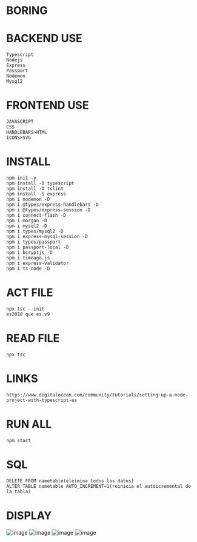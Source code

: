 # BORING



# BACKEND USE
    Typescript
    Nodejs
    Express
    Passport
    Nodemon
    Mysql2


# FRONTEND USE
    JAVASCRIPT
    CSS
    HANDLEBARS>HTML
    ICONS>SVG


# INSTALL
    npm init -y
    npm install -D typescript
    npm install -D tslint
    npm install -S express
    npm i nodemon -D
    npm i @types/express-handlebars -D 
    npm i @types/express-session -D
    npm i connect-flash -D
    npm i morgan -D 
    npm i mysql2 -D
    npm i types/mysql2 -D
    npm i express-mysql-session -D
    npm i types/passport
    npm i passport-local -D
    npm i bcryptjs -D
    npm i timeago.js 
    npm i express-validator
    npm i ts-node -D


# ACT FILE
    npx tsc --init
    es2018 que es v9


# READ FILE
    npx tsc


# LINKS
    https://www.digitalocean.com/community/tutorials/setting-up-a-node-project-with-typescript-es


# RUN ALL
    npm start


# SQL
    DELETE FROM nametable(eleimina todos los datos)
    ALTER TABLE nametable AUTO_INCREMENT=1(reinicia el autoicremental de la tabla)


# DISPLAY
![image](https://user-images.githubusercontent.com/69361351/148141378-12c6f928-6acf-4174-9781-90c13a134b09.png)
![image](https://user-images.githubusercontent.com/69361351/148141466-404b2045-7d9c-4ce4-8747-287eba789188.png)
![image](https://user-images.githubusercontent.com/69361351/148417459-987c8a5c-797f-4469-9add-51afc3db7e5c.png)
![image](https://user-images.githubusercontent.com/69361351/148417677-e678ec16-9bbf-4fb8-8372-674f944b48bf.png)









